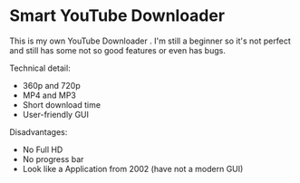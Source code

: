 # Smart YouTube Downloader
This is my own YouTube Downloader . I'm still a beginner so it's not perfect and still has some not so good features or even has bugs.

Technical detail: 
- 360p and 720p 
- MP4 and MP3
- Short download time 
- User-friendly GUI

Disadvantages:
- No Full HD
- No progress bar
- Look like a Application from 2002 (have not a modern GUI)
